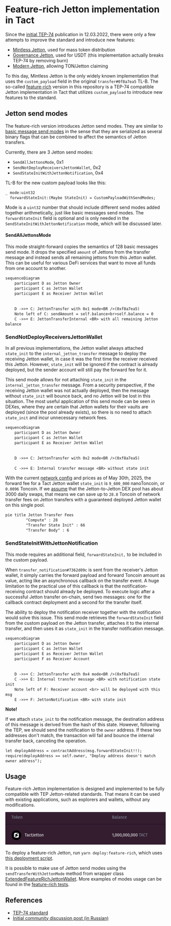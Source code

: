 # Feature-rich Jetton implementation in Tact

Since the [initial TEP-74](https://github.com/ton-blockchain/TEPs/blob/master/text/0074-jettons-standard.md) publication in 12.03.2022, there were only a few attempts to improve the standard and introduce new features:

- [Mintless Jetton](https://github.com/ton-community/mintless-jetton), used for mass token distribution
- [Governance Jetton](https://github.com/ton-blockchain/stablecoin-contract), used for USDT (this implementation actually breaks TEP-74 by removing burn)
- [Modern Jetton](https://github.com/EmelyanenkoK/modern_jetton), allowing TON/Jetton claiming

To this day, Mintless Jetton is the only widely known implementation that uses the `custom_payload` field in the original `transfer#0f8a7ea5` TL-B. The so-called [feature-rich](../src/contracts/feature-rich/) version in this repository is a TEP-74 compatible Jetton implementation in Tact that utilizes `custom_payload` to introduce new features to the standard.

## Jetton send modes

The feature-rich version introduces Jetton send modes. They are similar to [basic message send modes](https://docs.ton.org/v3/documentation/smart-contracts/message-management/message-modes-cookbook) in the sense that they are serialized as several binary flags that can be combined to affect the semantics of Jetton transfers.

Currently, there are 3 Jetton send modes:

- `SendAllJettonsMode`, 0x1
- `SendNotDeployReceiversJettonWallet`, 0x2
- `SendStateInitWithJettonNotification`, 0x4

TL-B for the new custom payload looks like this:

```tlb
_ mode:uint32
  forwardStateInit:(Maybe StateInit) = CustomPayloadWithSendModes;
```

Mode is a `uint32` number that should include different send modes added together arithmetically, just like basic messages send modes. The `forwardStateInit` field is optional and is only needed in the `SendStateInitWithJettonNotification` mode, which will be discussed later.

#### SendAllJettonsMode

This mode straight-forward copies the semantics of 128 basic messages send mode. It drops the specified `amount` of Jettons from the transfer message and instead sends all remaining jettons from this Jetton wallet. This can be useful for various DeFi services that want to move all funds from one account to another.

```mermaid
sequenceDiagram
    participant D as Jetton Owner
    participant C as Jetton Wallet
    participant E as Receiver Jetton Wallet


    D ->>+ C: JettonTransfer with 0x1 mode<BR />(0xf8a7ea5)
    Note left of C: sendAmount = self.balance<br>self.balance = 0
    C ->>+ E: JettonTransferInternal <BR> with all remaining Jetton balance
```

### SendNotDeployReceiversJettonWallet

In all previous implementations, the Jetton wallet always attached `state_init` to the `internal_jetton_transfer` message to deploy the receiving Jetton wallet, in case it was the first time the receiver received this Jetton. However, `state_init` will be ignored if the contract is already deployed, but the sender account will still pay the forward fee for it.

This send mode allows for not attaching `state_init` in the `internal_jetton_transfer` message. From a security perspective, if the receiving Jetton wallet was not actually deployed, then the message without `state_init` will bounce back, and no Jetton will be lost in this situation. The most useful application of this send mode can be seen in DEXes, where they are certain that Jetton wallets for their vaults are deployed (since the pool already exists), so there is no need to attach `state_init` and incur unnecessary network fees.

```mermaid
sequenceDiagram
    participant D as Jetton Owner
    participant C as Jetton Wallet
    participant E as Receiver Jetton Wallet


    D ->>+ C: JettonTransfer with 0x2 mode<BR />(0xf8a7ea5)

    C ->>+ E: Internal transfer message <BR> without state init
```

With the current [network config](https://tonviewer.com/config) and prices as of May 30th, 2025, the forward fee for a Tact Jetton wallet `state_init` is `9_600_000` nanoToncoin, or `0.0096` Toncoin. If we [assume](https://tonviewer.com/EQBSUY4UWGJFAps0KwHY4tpOGqzU41DZhyrT8OuyAWWtnezy) that the Jetton-to-Jetton DEX pool has about 3000 daily swaps, that means we can save up to `28.8` Toncoin of network transfer fees on Jetton transfers with a guaranteed deployed Jetton wallet on this single pool.

```mermaid
pie title Jetton Transfer Fees
         "Compute" : 28
         "Transfer State Init" : 66
         "Transfer Body" : 6

```

### SendStateInitWithJettonNotification

This mode requires an additional field, `forwardStateInit,` to be included in the custom payload.

When `transfer_notification#7362d09c` is sent from the receiver's Jetton wallet, it simply carries the forward payload and forward Toncoin amount as value, acting like an asynchronous callback on the transfer event. A huge limitation to the practical use of this callback is that the notification-receiving contract should already be deployed. To execute logic after a successful Jetton transfer on-chain, send two messages: one for the callback contract deployment and a second for the transfer itself.

The ability to deploy the notification receiver together with the notification would solve this issue. This send mode retrieves the `forwardStateInit` field from the custom payload on the Jetton transfer, attaches it to the internal transfer, and then uses it as `state_init` in the transfer notification message.

```mermaid
sequenceDiagram
    participant D as Jetton Owner
    participant C as Jetton Wallet
    participant E as Receiver Jetton Wallet
    participant F as Receiver Account


    D ->>+ C: JettonTransfer with 0x4 mode<BR />(0xf8a7ea5)
    C ->>+ E: Internal transfer message <BR> with notification state init
    Note left of F: Receiver account <br> will be deployed with this msg
    E ->>+ F: JettonNotification <BR> with state init
```

**Note!**

If we attach `state_init` to the notification message, the destination address of this message is derived from the hash of this state. However, following the TEP, we should send the notification to the `owner` address. If these two addresses don't match, the transaction will fail and bounce the internal transfer back, canceling the operation.

```tact
let deployAddress = contractAddress(msg.forwardStateInit!!);
require(deployAddress == self.owner, "Deploy address doesn't match owner address");
```

## Usage

Feature-rich Jetton implementation is designed and implemented to be fully compatible with TEP Jetton-related standards. That means it can be used with existing applications, such as explorers and wallets, without any modifications.

![Jetton](./assets/jetton.png)

To deploy a feature-rich Jetton, run `yarn deploy:feature-rich`, which uses [this deployment script](../src/scripts/feature-rich.deploy.ts).

It is possible to make use of Jetton send modes using the `sendTransferWithJettonMode` method from wrapper class [ExtendedFeatureRichJettonWallet](../src/wrappers/ExtendedFeatureRichJettonWallet.ts). More examples of modes usage can be found in the [feature-rich tests](../src/tests/feature-rich/feature-rich.spec.ts).

## References

- [TEP-74 standard](https://github.com/ton-blockchain/TEPs/blob/master/text/0074-jettons-standard.md)
- [Initial community discussion post (in Russian)](https://t.me/TheOpenDevBlog/68)

